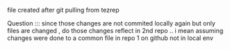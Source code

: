 file created after git pulling from tezrep

Question ::: since those changes are not commited locally again but only files are changed , do those changes reflect in 2nd repo .. i mean assuming changes were done to a common file in repo 1 on github not in local env